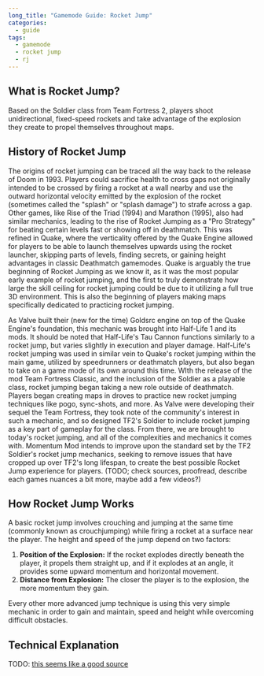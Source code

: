 ```yaml
---
long_title: "Gamemode Guide: Rocket Jump"
categories:
  - guide
tags:
  - gamemode
  - rocket jump
  - rj
---
```


## What is Rocket Jump?

Based on the Soldier class from Team Fortress 2, players shoot unidirectional, fixed-speed rockets and take advantage of the explosion they create to propel themselves throughout maps.

## History of Rocket Jump

The origins of rocket jumping can be traced all the way back to the release of Doom in 1993. Players could sacrifice health to cross gaps not originally intended to be crossed by firing a rocket at a wall nearby and use the outward horizontal velocity emitted by the explosion of the rocket (sometimes called the "splash" or "splash damage") to strafe across a gap. Other games, like Rise of the Triad (1994) and Marathon (1995), also had similar mechanics, leading to the rise of Rocket Jumping as a "Pro Strategy" for beating certain levels fast or showing off in deathmatch. This was refined in Quake, where the verticality offered by the Quake Engine allowed for players to be able to launch themselves upwards using the rocket launcher, skipping parts of levels, finding secrets, or gaining height advantages in classic Deathmatch gamemodes. Quake is arguably the true beginning of Rocket Jumping as we know it, as it was the most popular early example of rocket jumping, and the first to truly demonstrate how large the skill ceiling for rocket jumping could be due to it utilizing a full true 3D environment. This is also the beginning of players making maps specifically dedicated to practicing rocket jumping.

As Valve built their (new for the time) Goldsrc engine on top of the Quake Engine's foundation, this mechanic was brought into Half-Life 1 and its mods. It should be noted that Half-Life's Tau Cannon functions similarly to a rocket jump, but varies slightly in execution and player damage. Half-Life's rocket jumping was used in similar vein to Quake's rocket jumping within the main game, utilized by speedrunners or deathmatch players, but also began to take on a game mode of its own around this time. WIth the release of the mod Team Fortress Classic, and the inclusion of the Soldier as a playable class, rocket jumping began taking a new role outside of deathmatch. Players began creating maps in droves to practice new rocket jumping techniques like pogo, sync-shots, and more. As Valve were developing their sequel the Team Fortress, they took note of the community's interest in such a mechanic, and so designed TF2's Soldier to include rocket jumping as a key part of gameplay for the class. From there, we are brought to today's rocket jumping, and all of the complexities and mechanics it comes with. Momentum Mod intends to improve upon the standard set by the TF2 Soldier's rocket jump mechanics, seeking to remove issues that have cropped up over TF2's long lifespan, to create the best possible Rocket Jump experience for players.
(TODO; check sources, proofread, describe each games nuances a bit more, maybe add a few videos?)

## How Rocket Jump Works

A basic rocket jump involves crouching and jumping at the same time (commonly known as crouchjumping) while firing a rocket at a surface near the player. The height and speed of the jump depend on two factors:

1. **Position of the Explosion:** If the rocket explodes directly beneath the player, it propels them straight up, and if it explodes at an angle, it provides some upward momentum and horizontal movement.
2. **Distance from Explosion:** The closer the player is to the explosion, the more momentum they gain.

Every other more advanced jump technique is using this very simple mechanic in order to gain and maintain, speed and height while overcoming difficult obstacles.

## Technical Explanation

TODO: [this seems like a good source](https://www.dropbox.com/s/jr00chyg20vuibd/Review.pdf?e=4&dl=0)

